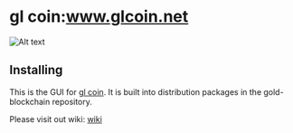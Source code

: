 # gl coin:www.glcoin.net
![Alt text](https://avatars.githubusercontent.com/u/98028987?v=4)

## Installing

This is the GUI for [gl coin](https://www.glcoin.net). It is built into distribution packages in the gold-blockchain repository.

Please visit out wiki:
[wiki](https://github.com/goldcoin-gl/gold-blockchain/wiki)
